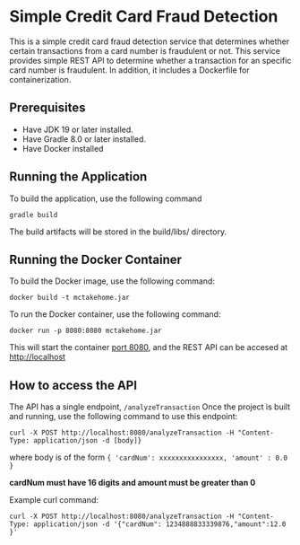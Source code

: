 # Simple Credit Card Fraud Detection

This is a simple credit card fraud detection service that determines whether 
certain transactions from a card number is fraudulent or not. This service
provides simple REST API to determine whether a transaction for an specific 
card number is fraudulent. In addition, it includes a Dockerfile for containerization.

## Prerequisites

* Have JDK 19 or later installed.
* Have Gradle 8.0 or later installed.
* Have Docker installed

## Running the Application

To build the application, use the following command

`gradle build`

The build artifacts will be stored in the build/libs/ directory.

## Running the Docker Container

To build the Docker image, use the following command:

`docker build -t mctakehome.jar`

To run the Docker container, use the following command:

`docker run -p 8080:8080 mctakehome.jar`

This will start the container <u>port 8080</u>, and the REST API can be accesed at
<u>http://localhost</u>

## How to access the API

The API has a single endpoint, `/analyzeTransaction` Once the project is built and running, 
use the following command to use this endpoint:

`curl -X POST http://localhost:8080/analyzeTransaction -H "Content-Type: application/json -d [body]}`

where body is of the form `{ 'cardNum': xxxxxxxxxxxxxxxx, 'amount' : 0.0 }`

<b>cardNum must have 16 digits and amount must be greater than 0</b>

Example curl command:

`curl -X POST http://localhost:8080/analyzeTransaction -H "Content-Type: application/json -d '{"cardNum": 1234888833339876,"amount":12.0 }'`